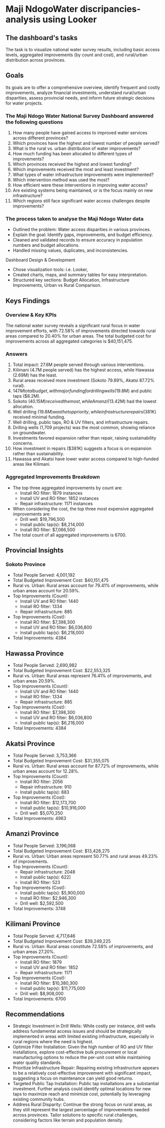 # Maji NdogoWater discripancies-analysis using Looker

## The dashboard's tasks 
The task is to visualize national water survey results, including basic access levels, aggregated improvements (by count and cost), and rural/urban distribution across provinces.
## Goals 
 Its goals are to offer a comprehensive overview, identify frequent and costly improvements, analyze financial investments, understand rural/urban disparities, assess provincial needs, and inform future strategic decisions for water projects.

### The Maji Ndogo Water National Survey Dashboard answered the following questions

1.	How many people have gained access to improved water services across different provinces?
2.	Which provinces have the highest and lowest number of people served?
3.	What is the rural vs. urban distribution of water improvements?
4.	How much funding has been allocated to different types of improvements?
5.	Which provinces received the highest and lowest funding?
6.	Which improvements received the most and least investment?
7.	What types of water infrastructure improvements were implemented?
8.	Which intervention method was used the most?
9.	How efficient were these interventions in improving water access?
10.	Are existing systems being maintained, or is the focus mainly on new infrastructure?
11.	Which regions still face significant water access challenges despite improvements?

### The process taken to analyse the Maji Ndogo Water data
- Outlined the problem: Water access disparities in various provinces.
- Explain the goal: Identify gaps, improvements, and budget efficiency.
- Cleaned and validated records to ensure accuracy in population numbers and budget allocations.
- Handled missing values, duplicates, and inconsistencies.

Dashboard Design & Development
- Chose visualization tools: i.e. Looker, 
- Created charts, maps, and summary tables for easy interpretation.
- Structured key sections: Budget Allocation, Infrastructure Improvements, Urban vs Rural Comparison.

## Keys Findings

### Overview & Key KPIs
The national water survey reveals a significant rural focus in water improvement efforts, with 72.58% of improvements directed towards rural areas compared to 20.40% for urban areas. The total budgeted cost for improvements across all aggregated categories is $40,151,475.

### Answers 
1.	Total impact: 27.6M people served through various interventions.
2.	Kilimani (4.7M people served) has the highest access, while Hawassa (2.69M) has the least.
3.	Rural areas received more investment (Sokoto 79.89%, Akatsi 87.72% rural).
4.	$147M total budget, with major funding for drilling wells ($19.8M) and public taps ($8.2M).
5.	Sokoto ($40.15M) received the most, while Amanzi ($13.42M) had the lowest allocation.
6.	Well drilling ($19.8M) was the top priority, while infrastructure repairs ($381K) received minimal funding.
7.	Well drilling, public taps, RO & UV filters, and infrastructure repairs.
8.	Drilling wells (1,709 projects) was the most common, showing reliance on groundwater.
9.	Investments favored expansion rather than repair, raising sustainability concerns.
10.	How investment in repairs ($381K) suggests a focus is on expansion rather than sustainability.
11.	Hawassa and Akatsi have lower water access compared to high-funded areas like Kilimani.

### Aggregated Improvements Breakdown
- The top three aggregated improvements by count are:
  - Install RO filter: 1879 instances
  - Install UV and RO filter: 1852 instances
  - Repair infrastructure: 1171 instances
- When considering the cost, the top three most expensive aggregated improvements are:
  - Drill well: $19,796,500
  - Install public tap(s): $8,214,000
  - Install RO filter: $7,066,500
- The total count of all aggregated improvements is 6700.
## Provincial Insights
### Sokoto Province
- Total People Served: 4,001,192
- Total Budgeted Improvement Cost: $40,151,475
- Rural vs. Urban: Rural areas account for 79.41% of improvements, while urban areas account for 20.59%.
- Top Improvements (Count):
  - Install UV and RO filter: 1440
  - Install RO filter: 1334
  - Repair infrastructure: 885
 - Top Improvements (Cost):
    - 	Install RO filter: $7,398,300
     -	Install UV and RO filter: $6,036,800
     -	Install public tap(s): $6,218,000
 - Total Improvements: 4384
## Hawassa Province
- Total People Served: 2,690,982
- Total Budgeted Improvement Cost: $22,553,325
- Rural vs. Urban: Rural areas represent 76.41% of improvements, and urban areas 20.59%.
- Top Improvements (Count):
    - Install UV and RO filter: 1440
    - Install RO filter: 1334
    - Repair infrastructure: 885
 - Top Improvements (Cost):
     - Install RO filter: $7,398,300
     - Install UV and RO filter: $6,036,800
     - Install public tap(s): $6,218,000
 - Total Improvements: 4384
## Akatsi Province
- Total People Served: 3,753,366
- Total Budgeted Improvement Cost: $31,355,075
- Rural vs. Urban: Rural areas account for 87.72% of improvements, while urban areas account for 12.28%.
- Top Improvements (Count):
  - Install RO filter: 2056
  - Repair infrastructure: 910
  - Install public tap(s): 883
- Top Improvements (Cost):
    - Install RO filter: $12,173,700
    - Install public tap(s): $10,916,000
    - Drill well: $5,070,250
- Total Improvements: 4963
## Amanzi Province
- Total People Served: 3,196,068
- Total Budgeted Improvement Cost: $13,428,275
- Rural vs. Urban: Urban areas represent 50.77% and rural areas 49.23% of improvements.
- Top Improvements (Count):
    - Repair infrastructure: 2048
    - Install public tap(s): 622]
    - Install RO filter: 523
- Top Improvements (Cost):
     - Install public tap(s): $5,900,000
     - Install RO filter: $2,946,300
     - Drill well: $2,592,500
 - Total Improvements: 3748
## Kilimani Province
- Total People Served: 4,717,646
- Total Budgeted Improvement Cost: $39,249,225
- Rural vs. Urban: Rural areas constitute 72.58% of improvements, and urban areas 27.20%.
- Top Improvements (Count):
     - Install RO filter: 1879
     - Install UV and RO filter: 1852
     - Repair infrastructure: 1171
- Top Improvements (Cost):
    - Install RO filter: $10,380,300
    - Install public tap(s): $11,775,000
    - Drill well: $8,908,000
- Total Improvements: 6700

## Recommendations
- Strategic Investment in Drill Wells: While costly per instance, drill wells address fundamental access issues and should be strategically implemented in areas with limited existing infrastructure, especially in rural regions where the need is highest.
- Optimize Filter Installation: Given the high number of RO and UV filter installations, explore cost-effective bulk procurement or local manufacturing options to reduce the per-unit cost while maintaining water quality standards.
- Prioritize Infrastructure Repair: Repairing existing infrastructure appears to be a relatively cost-effective improvement with significant impact, suggesting a focus on maintenance can yield good returns.
- Targeted Public Tap Installation: Public tap installations are a substantial investment. Further analysis could identify optimal locations for new taps to maximize reach and minimize cost, potentially by leveraging existing community hubs.
- Address Rural Disparity: Continue the strong focus on rural areas, as they still represent the largest percentage of improvements needed across provinces. Tailor solutions to specific rural challenges, considering factors like terrain and population density.







